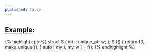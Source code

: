 ```yaml
---
published: false
---
```

## [Example](https://stackoverflow.com/questions/38385451/multiple-return-values-structured-bindings-with-unmovable-types-and-guaranteed#38385654):
{% highlight cpp %}
struct S { int i; unique_ptr<widget> w; };
S f() { return {0, make_unique<widget>()}; }
auto [ my_i, my_w ] = f();
{% endhighlight %}
